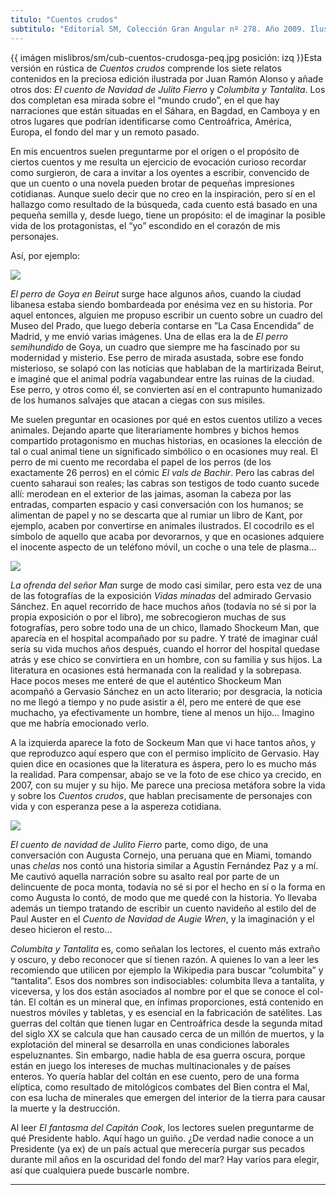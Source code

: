 ```yaml
---
titulo: "Cuentos crudos"
subtitulo: "Editorial SM, Colección Gran Angular nº 278. Año 2009. Ilustración de cubierta: Juan Ramón Alonso"
---
```

{{ imágen mislibros/sm/cub-cuentos-crudosga-peq.jpg posición: izq }}Esta
versión en rústica de _Cuentos crudos_ comprende los siete relatos contenidos
en la preciosa edición ilustrada por Juan Ramón Alonso y añade otros dos: _El
cuento de Navidad de Julito Fierro_ y _Columbita y Tantalita_. Los dos
completan esa mirada sobre el “mundo crudo”, en el que hay narraciones que
están situadas en el Sáhara, en Bagdad, en Camboya y en otros lugares que
podrían identificarse como Centroáfrica, América, Europa, el fondo del mar y
un remoto pasado.

En mis encuentros suelen preguntarme por el origen o el propósito de ciertos
cuentos y me resulta un ejercicio de evocación curioso recordar como
surgieron, de cara a invitar a los oyentes a escribir, convencido de que un
cuento o una novela pueden brotar de pequeñas impresiones cotidianas. Aunque
suelo decir que no creo en la inspiración, pero sí en el hallazgo como
resultado de la búsqueda, cada cuento está basado en una pequeña semilla y,
desde luego, tiene un propósito: el de imaginar la posible vida de los
protagonistas, el “yo” escondido en el corazón de mis personajes.

Así, por ejemplo:

![](/imagenes/mislibros/sm/perro-semihundido.jpg)

_El perro de Goya en Beirut_ surge hace algunos años, cuando la ciudad
libanesa estaba siendo bombardeada por enésima vez en su historia. Por aquel
entonces, alguien me propuso escribir un cuento sobre un cuadro del Museo del
Prado, que luego debería contarse en ”La Casa Encendida” de Madrid, y me
envió varias imágenes. Una de ellas era la de _El perro semihundido_ de Goya,
un cuadro que siempre me ha fascinado por su modernidad y misterio. Ese perro
de mirada asustada, sobre ese fondo misterioso, se solapó con las noticias
que hablaban de la martirizada Beirut, e imaginé que el animal podría
vagabundear entre las ruinas de la ciudad. Ese perro, y otros como él, se
convierten así en el contrapunto humanizado de los humanos salvajes que
atacan a ciegas con sus misiles.

Me suelen preguntar en ocasiones por qué en estos cuentos utilizo a veces
animales. Dejando aparte que literariamente hombres y bichos hemos compartido
protagonismo en muchas historias, en ocasiones la elección de tal o cual
animal tiene un significado simbólico o en ocasiones muy real. El perro de mi
cuento me recordaba el papel de los perros (de los exactamente 26 perros) en
el cómic _El vals de Bachir_. Pero las cabras del cuento saharaui son reales;
las cabras son testigos de todo cuanto sucede allí: merodean en el exterior
de las jaimas, asoman la cabeza por las entradas, comparten espacio y casi
conversación con los humanos; se alimentan de papel y no se descarta que al
rumiar un libro de Kant, por ejemplo, acaben por convertirse en animales
ilustrados. El cocodrilo es el símbolo de aquello que acaba por devorarnos, y
que en ocasiones adquiere el inocente aspecto de un teléfono móvil, un coche
o una tele de plasma…

![](/imagenes/mislibros/sm/sokheurm-man1996-peq.jpg)

_La ofrenda del señor Man_ surge de modo casi similar, pero esta vez de una
de las fotografías de la exposición _Vidas minadas_ del admirado Gervasio
Sánchez. En aquel recorrido de hace muchos años (todavía no sé si por la
propia exposición o por el libro), me sobrecogieron muchas de sus
fotografías, pero sobre todo una de un chico, llamado Shockeum Man, que
aparecía en el hospital acompañado por su padre. Y traté de imaginar cuál
sería su vida muchos años después, cuando el horror del hospital quedase
atrás y ese chico se convirtiera en un hombre, con su familia y sus hijos. La
literatura en ocasiones está hermanada con la realidad y la sobrepasa. Hace
pocos meses me enteré de que el auténtico Shockeum Man acompañó a Gervasio
Sánchez en un acto literario; por desgracia, la noticia no me llegó a tiempo
y no pude asistir a él, pero me enteré de que ese muchacho, ya efectivamente
un hombre, tiene al menos un hijo… Imagino que me habría emocionado verlo.

A la izquierda aparece la foto de Sockeum Man que vi hace tantos años, y que
reproduzco aquí espero que con el permiso implícito de Gervasio. Hay quien
dice en ocasiones que la literatura es áspera, pero lo es mucho más la
realidad. Para compensar, abajo se ve la foto de ese chico ya crecido, en
2007, con su mujer y su hijo. Me parece una preciosa metáfora sobre la vida y
sobre los _Cuentos crudos_, que hablan precisamente de personajes con vida y
con esperanza pese a la aspereza cotidiana.

![](/imagenes/mislibros/sm/sokheurm-man-2007.jpg)

_El cuento de navidad de Julito Fierro_ parte, como digo, de una conversación
con Augusta Cornejo, una peruana que en Miami, tomando unas _chelas_ nos
contó una historia similar a Agustín Fernández Paz y a mí. Me cautivó aquella
narración sobre su asalto real por parte de un delincuente de poca monta,
todavía no sé si por el hecho en sí o la forma en como Augusta lo contó, de
modo que me quedé con la historia. Yo llevaba además un tiempo tratando de
escribir un cuento navideño al estilo del de Paul Auster en el _Cuento de
Navidad de Augie Wren_, y la imaginación y el deseo hicieron el resto…

_Columbita y Tantalita_ es, como señalan los lectores, el cuento más extraño
y oscuro, y debo reconocer que sí tienen razón. A quienes lo van a leer les
recomiendo que utilicen por ejemplo la Wikipedia para buscar “columbita” y
“tantalita”. Esos dos nombres son indisociables: columbita lleva a tantalita,
y viceversa, y los dos están asociados al nombre por el que se conoce el
col-tán. El coltán es un mineral que, en ínfimas proporciones, está contenido
en nuestros móviles y tabletas, y es esencial en la fabricación de satélites.
Las guerras del coltán que tienen lugar en Centroáfrica desde la segunda
mitad del siglo XX se calcula que han causado cerca de un millón de muertos,
y la explotación del mineral se desarrolla en unas condiciones laborales
espeluznantes. Sin embargo, nadie habla de esa guerra oscura, porque están en
juego los intereses de muchas multinacionales y de países enteros. Yo quería
hablar del coltán en ese cuento, pero de una forma elíptica, como resultado
de mitológicos combates del Bien contra el Mal, con esa lucha de minerales
que emergen del interior de la tierra para causar la muerte y la destrucción.

Al leer _El fantasma del Capitán Cook_, los lectores suelen preguntarme de
qué Presidente hablo. Aquí hago un guiño. ¿De verdad nadie conoce a un
Presidente (ya ex) de un país actual que merecería purgar sus pecados durante
mil años en la oscuridad del fondo del mar? Hay varios para elegir, así que
cualquiera puede buscarle nombre.

* * *
